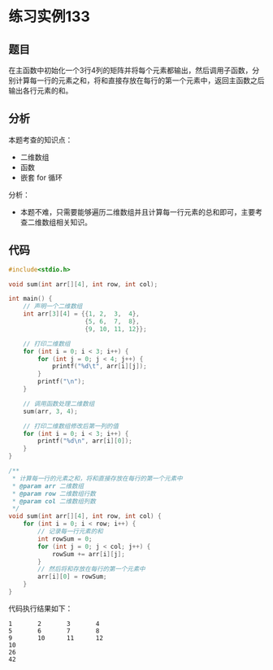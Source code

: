 # 练习实例133

## 题目

在主函数中初始化一个3行4列的矩阵并将每个元素都输出，然后调用子函数，分别计算每一行的元素之和，将和直接存放在每行的第一个元素中，返回主函数之后输出各行元素的和。


## 分析

本题考查的知识点：
- 二维数组
- 函数
- 嵌套 for 循环

分析：
- 本题不难，只需要能够遍历二维数组并且计算每一行元素的总和即可，主要考查二维数组相关知识。


## 代码

```c
#include<stdio.h>

void sum(int arr[][4], int row, int col);

int main() {
    // 声明一个二维数组
    int arr[3][4] = {{1, 2,  3,  4},
                     {5, 6,  7,  8},
                     {9, 10, 11, 12}};

    // 打印二维数组
    for (int i = 0; i < 3; i++) {
        for (int j = 0; j < 4; j++) {
            printf("%d\t", arr[i][j]);
        }
        printf("\n");
    }

    // 调用函数处理二维数组
    sum(arr, 3, 4);

    // 打印二维数组修改后第一列的值
    for (int i = 0; i < 3; i++) {
        printf("%d\n", arr[i][0]);
    }
}

/**
 * 计算每一行的元素之和，将和直接存放在每行的第一个元素中
 * @param arr 二维数组
 * @param row 二维数组行数
 * @param col 二维数组列数
 */
void sum(int arr[][4], int row, int col) {
    for (int i = 0; i < row; i++) {
        // 记录每一行元素的和
        int rowSum = 0;
        for (int j = 0; j < col; j++) {
            rowSum += arr[i][j];
        }
        // 然后将和存放在每行的第一个元素中
        arr[i][0] = rowSum;
    }
}
```

代码执行结果如下：

```text
1       2       3       4
5       6       7       8
9       10      11      12
10
26
42
```